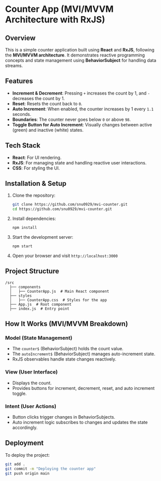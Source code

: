 # Counter App (MVI/MVVM Architecture with RxJS)

## Overview
This is a simple counter application built using **React** and **RxJS**, following the **MVI/MVVM architecture**. It demonstrates reactive programming concepts and state management using **BehaviorSubject** for handling data streams.

## Features
- **Increment & Decrement**: Pressing `+` increases the count by 1, and `-` decreases the count by 1.
- **Reset**: Resets the count back to `0`.
- **Auto Increment**: When enabled, the counter increases by 1 every `1.1` seconds.
- **Boundaries**: The counter never goes below `0` or above `98`.
- **Toggle Button for Auto Increment**: Visually changes between active (green) and inactive (white) states.

## Tech Stack
- **React**: For UI rendering.
- **RxJS**: For managing state and handling reactive user interactions.
- **CSS**: For styling the UI.

## Installation & Setup
1. Clone the repository:
   ```sh
   git clone https://github.com/snu0929/mvi-counter.git
   cd https://github.com/snu0929/mvi-counter.git
   ```
2. Install dependencies:
   ```sh
   npm install
   ```
3. Start the development server:
   ```sh
   npm start
   ```
4. Open your browser and visit `http://localhost:3000`

## Project Structure
```
/src
  ├── components
  │   ├── CounterApp.js  # Main React component
  ├── styles
  │   ├── CounterApp.css  # Styles for the app
  ├── App.js  # Root component
  ├── index.js  # Entry point
```

## How It Works (MVI/MVVM Breakdown)
### **Model (State Management)**
- The `counter$` (BehaviorSubject) holds the count value.
- The `autoIncrement$` (BehaviorSubject) manages auto-increment state.
- RxJS observables handle state changes reactively.

### **View (User Interface)**
- Displays the count.
- Provides buttons for increment, decrement, reset, and auto increment toggle.

### **Intent (User Actions)**
- Button clicks trigger changes in BehaviorSubjects.
- Auto increment logic subscribes to changes and updates the state accordingly.

## Deployment
To deploy the project:
```sh
git add .
git commit -m "Deploying the counter app"
git push origin main
```



